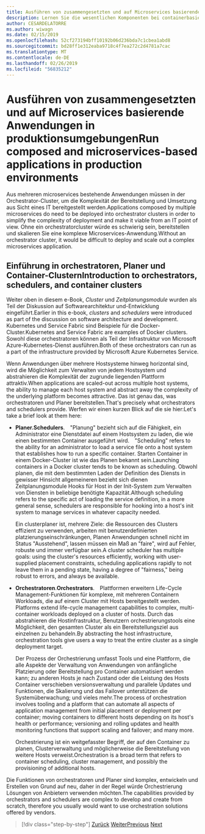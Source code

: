 ```yaml
---
title: Ausführen von zusammengesetzten und auf Microservices basierende Anwendungen in produktionsumgebungen
description: Lernen Sie die wesentlichen Komponenten bei containerbasierte Anwendungen in der Produktion ausführen kennen
author: CESARDELATORRE
ms.author: wiwagn
ms.date: 02/15/2019
ms.openlocfilehash: 52cf273194bff10192b06d236bda7c1cbea1abd8
ms.sourcegitcommit: bd28ff1e312eaba9718c4f7ea272c2d4781a7cac
ms.translationtype: MT
ms.contentlocale: de-DE
ms.lasthandoff: 02/26/2019
ms.locfileid: "56835212"
---
```

# <a name="run-composed-and-microservices-based-applications-in-production-environments"></a><span data-ttu-id="ecf3b-103">Ausführen von zusammengesetzten und auf Microservices basierende Anwendungen in produktionsumgebungen</span><span class="sxs-lookup"><span data-stu-id="ecf3b-103">Run composed and microservices-based applications in production environments</span></span>

<span data-ttu-id="ecf3b-104">Aus mehreren microservices bestehende Anwendungen müssen in der Orchestrator-Cluster, um die Komplexität der Bereitstellung und Umsetzung aus Sicht eines IT bereitgestellt werden.</span><span class="sxs-lookup"><span data-stu-id="ecf3b-104">Applications composed by multiple microservices do need to be deployed into orchestrator clusters in order to simplify the complexity of deployment and make it viable from an IT point of view.</span></span> <span data-ttu-id="ecf3b-105">Ohne ein orchestratorcluster würde es schwierig sein, bereitstellen und skalieren Sie eine komplexe Microservices-Anwendung.</span><span class="sxs-lookup"><span data-stu-id="ecf3b-105">Without an orchestrator cluster, it would be difficult to deploy and scale out a complex microservices application.</span></span>

## <a name="introduction-to-orchestrators-schedulers-and-container-clusters"></a><span data-ttu-id="ecf3b-106">Einführung in orchestratoren, Planer und Container-Clustern</span><span class="sxs-lookup"><span data-stu-id="ecf3b-106">Introduction to orchestrators, schedulers, and container clusters</span></span>

<span data-ttu-id="ecf3b-107">Weiter oben in diesem e-Book, *Cluster* und *Zeitplanungsmodule* wurden als Teil der Diskussion auf Softwarearchitektur und-Entwicklung eingeführt.</span><span class="sxs-lookup"><span data-stu-id="ecf3b-107">Earlier in this e-book, *clusters* and *schedulers* were introduced as part of the discussion on software architecture and development.</span></span> <span data-ttu-id="ecf3b-108">Kubernetes und Service Fabric sind Beispiele für die Docker-Cluster.</span><span class="sxs-lookup"><span data-stu-id="ecf3b-108">Kubernetes and Service Fabric are examples of Docker clusters.</span></span> <span data-ttu-id="ecf3b-109">Sowohl diese orchestratoren können als Teil der Infrastruktur von Microsoft Azure-Kubernetes-Dienst ausführen.</span><span class="sxs-lookup"><span data-stu-id="ecf3b-109">Both of these orchestrators can run as a part of the infrastructure provided by Microsoft Azure Kubernetes Service.</span></span>

<span data-ttu-id="ecf3b-110">Wenn Anwendungen über mehrere Hostsysteme hinweg horizontal sind, wird die Möglichkeit zum Verwalten von jedem Hostsystem und abstrahieren die Komplexität der zugrunde liegenden Plattform attraktiv.</span><span class="sxs-lookup"><span data-stu-id="ecf3b-110">When applications are scaled-out across multiple host systems, the ability to manage each host system and abstract away the complexity of the underlying platform becomes attractive.</span></span> <span data-ttu-id="ecf3b-111">Das ist genau das, was orchestratoren und Planer bereitstellen.</span><span class="sxs-lookup"><span data-stu-id="ecf3b-111">That's precisely what orchestrators and schedulers provide.</span></span> <span data-ttu-id="ecf3b-112">Werfen wir einen kurzen Blick auf die sie hier:</span><span class="sxs-lookup"><span data-stu-id="ecf3b-112">Let's take a brief look at them here:</span></span>

- <span data-ttu-id="ecf3b-113">**Planer.**</span><span class="sxs-lookup"><span data-stu-id="ecf3b-113">**Schedulers**.</span></span><span data-ttu-id="ecf3b-114"> "Planung" bezieht sich auf die Fähigkeit, ein Administrator eine Dienstdatei auf einem Hostsystem zu laden, die wie einen bestimmten Container ausgeführt wird.</span><span class="sxs-lookup"><span data-stu-id="ecf3b-114"> "Scheduling" refers to the ability for an administrator to load a service file onto a host system that establishes how to run a specific container.</span></span> <span data-ttu-id="ecf3b-115">Starten Container in einem Docker-Cluster ist wie das Planen bekannt sein.</span><span class="sxs-lookup"><span data-stu-id="ecf3b-115">Launching containers in a Docker cluster tends to be known as scheduling.</span></span> <span data-ttu-id="ecf3b-116">Obwohl planen, die mit dem bestimmten Laden der Definition des Diensts in gewisser Hinsicht allgemeineren bezieht sich dienen Zeitplanungsmodule Hooks für Host in der Init-System zum Verwalten von Diensten in beliebige benötigte Kapazität.</span><span class="sxs-lookup"><span data-stu-id="ecf3b-116">Although scheduling refers to the specific act of loading the service definition, in a more general sense, schedulers are responsible for hooking into a host's init system to manage services in whatever capacity needed.</span></span>

   <span data-ttu-id="ecf3b-117">Ein clusterplaner ist, mehrere Ziele: die Ressourcen des Clusters effizient zu verwenden, arbeiten mit benutzerdefinierten platzierungseinschränkungen, Planen Anwendungen schnell nicht im Status "Ausstehend", lassen müssen ein Maß an "faire", wird auf Fehler, robuste und immer verfügbar sein.</span><span class="sxs-lookup"><span data-stu-id="ecf3b-117">A cluster scheduler has multiple goals: using the cluster's resources efficiently, working with user-supplied placement constraints, scheduling applications rapidly to not leave them in a pending state, having a degree of "fairness," being robust to errors, and always be available.</span></span>

- <span data-ttu-id="ecf3b-118">**Orchestratoren**.</span><span class="sxs-lookup"><span data-stu-id="ecf3b-118">**Orchestrators**.</span></span><span data-ttu-id="ecf3b-119"> Plattformen erweitern Life-Cycle Management-Funktionen für komplexe, mit mehreren Containern Workloads, die auf einem Cluster mit Hosts bereitgestellt werden.</span><span class="sxs-lookup"><span data-stu-id="ecf3b-119"> Platforms extend life-cycle management capabilities to complex, multi-container workloads deployed on a cluster of hosts.</span></span> <span data-ttu-id="ecf3b-120">Durch das abstrahieren die Hostinfrastruktur, Benutzern orchestrierungstools eine Möglichkeit, den gesamten Cluster als ein Bereitstellungsziel aus einzelnen zu behandeln.</span><span class="sxs-lookup"><span data-stu-id="ecf3b-120">By abstracting the host infrastructure, orchestration tools give users a way to treat the entire cluster as a single deployment target.</span></span>

   <span data-ttu-id="ecf3b-121">Der Prozess der Orchestrierung umfasst Tools und eine Plattform, die alle Aspekte der Verwaltung von Anwendungen von anfängliche Platzierung oder Bereitstellung pro Container automatisiert werden kann; zu anderen Hosts je nach Zustand oder die Leistung des Hosts Container verschieben versionsverwaltung und parallele Updates und Funktionen, die Skalierung und das Failover unterstützen die Systemüberwachung; und vieles mehr.</span><span class="sxs-lookup"><span data-stu-id="ecf3b-121">The process of orchestration involves tooling and a platform that can automate all aspects of application management from initial placement or deployment per container; moving containers to different hosts depending on its host's health or performance; versioning and rolling updates and health monitoring functions that support scaling and failover; and many more.</span></span>

   <span data-ttu-id="ecf3b-122">Orchestrierung ist ein weitgefasster Begriff, der auf den Container zu planen, Clusterverwaltung und möglicherweise die Bereitstellung von weitere Hosts verweist.</span><span class="sxs-lookup"><span data-stu-id="ecf3b-122">Orchestration is a broad term that refers to container scheduling, cluster management, and possibly the provisioning of additional hosts.</span></span>

<span data-ttu-id="ecf3b-123">Die Funktionen von orchestratoren und Planer sind komplex, entwickeln und Erstellen von Grund auf neu, daher in der Regel würde Orchestrierung Lösungen von Anbietern verwenden möchten.</span><span class="sxs-lookup"><span data-stu-id="ecf3b-123">The capabilities provided by orchestrators and schedulers are complex to develop and create from scratch, therefore you usually would want to use orchestration solutions offered by vendors.</span></span>

>[!div class="step-by-step"]
><span data-ttu-id="ecf3b-124">[Zurück](index.md)
>[Weiter](manage-production-docker-environments.md)</span><span class="sxs-lookup"><span data-stu-id="ecf3b-124">[Previous](index.md)
[Next](manage-production-docker-environments.md)</span></span>
